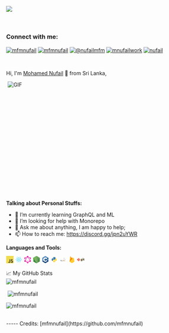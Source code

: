 

![](https://visitor-badge.glitch.me/badge?page_id=mfmnufail.mfmnufail)

<br />

<h3 align="left">Connect with me:</h3>
<p align="left">
<a href="https://linkedin.com/in/mfmnufail" target="blank"><img align="center" src="https://raw.githubusercontent.com/rahuldkjain/github-profile-readme-generator/master/src/images/icons/Social/linked-in-alt.svg" alt="mfmnufail" height="30" width="40" /></a>
<a href="https://instagram.com/mfmnufail" target="blank"><img align="center" src="https://raw.githubusercontent.com/rahuldkjain/github-profile-readme-generator/master/src/images/icons/Social/instagram.svg" alt="mfmnufail" height="30" width="40" /></a>
<a href="https://medium.com/@nufailmfm" target="blank"><img align="center" src="https://raw.githubusercontent.com/rahuldkjain/github-profile-readme-generator/master/src/images/icons/Social/medium.svg" alt="@nufailmfm" height="30" width="40" /></a>
<a href="https://www.hackerrank.com/mnufailwork" target="blank"><img align="center" src="https://raw.githubusercontent.com/rahuldkjain/github-profile-readme-generator/master/src/images/icons/Social/hackerrank.svg" alt="mnufailwork" height="30" width="40" /></a>
<a href="https://www.leetcode.com/nufail" target="blank"><img align="center" src="https://raw.githubusercontent.com/rahuldkjain/github-profile-readme-generator/master/src/images/icons/Social/leet-code.svg" alt="nufail" height="30" width="40" /></a>
</p>

<br />

Hi, I'm [Mohamed Nufail](https://www.linkedin.com/in/mohamed-nufail-796a8b15a) 🚀 from Sri Lanka,

<img align="right" alt="GIF" src="https://github.com/abhisheknaiidu/abhisheknaiidu/blob/master/code.gif?raw=true" width="500" height="320" />

**Talking about Personal Stuffs:**

- 🌱 I’m currently learning GraphQL and ML
- 🤔 I’m looking for help with Monorepo
- 💬 Ask me about anything, I am happy to help;
- 📫 How to reach me: https://discord.gg/jpn2uYWR


**Languages and Tools:**  

<code><img height="20" src="https://raw.githubusercontent.com/github/explore/80688e429a7d4ef2fca1e82350fe8e3517d3494d/topics/javascript/javascript.png"></code>
<code><img height="20" src="https://raw.githubusercontent.com/github/explore/80688e429a7d4ef2fca1e82350fe8e3517d3494d/topics/react/react.png"></code>
<code><img height="20" src="https://raw.githubusercontent.com/github/explore/5c058a388828bb5fde0bcafd4bc867b5bb3f26f3/topics/graphql/graphql.png"></code>
<code><img height="20" src="https://raw.githubusercontent.com/github/explore/80688e429a7d4ef2fca1e82350fe8e3517d3494d/topics/nodejs/nodejs.png"></code>
<code><img height="20" src="https://raw.githubusercontent.com/github/explore/80688e429a7d4ef2fca1e82350fe8e3517d3494d/topics/cpp/cpp.png"></code>
<code><img height="20" src="https://raw.githubusercontent.com/github/explore/80688e429a7d4ef2fca1e82350fe8e3517d3494d/topics/python/python.png"></code>
<code><img height="20" src="https://raw.githubusercontent.com/github/explore/80688e429a7d4ef2fca1e82350fe8e3517d3494d/topics/mysql/mysql.png"></code>
<code><img height="20" src="https://raw.githubusercontent.com/github/explore/80688e429a7d4ef2fca1e82350fe8e3517d3494d/topics/firebase/firebase.png"></code>
<code><img height="20" src="https://raw.githubusercontent.com/github/explore/80688e429a7d4ef2fca1e82350fe8e3517d3494d/topics/git/git.png"></code>






<summary>📈 My GitHub Stats</summary>
 <img src="https://github-readme-stats.vercel.app/api?username=mfmnufail&show_icons=true&theme=gotham" alt="mfmnufail" />
 
 <br />

<p>&nbsp;<img align="center" src="https://github-readme-stats.vercel.app/api?username=mfmnufail&show_icons=true&locale=en" alt="mfmnufail" /></p>

<p><img align="center" src="https://github-readme-streak-stats.herokuapp.com/?user=mfmnufail&" alt="mfmnufail" /></p>


<br />
-----
Credits: [mfmnufail](https://github.com/mfmnufail)
